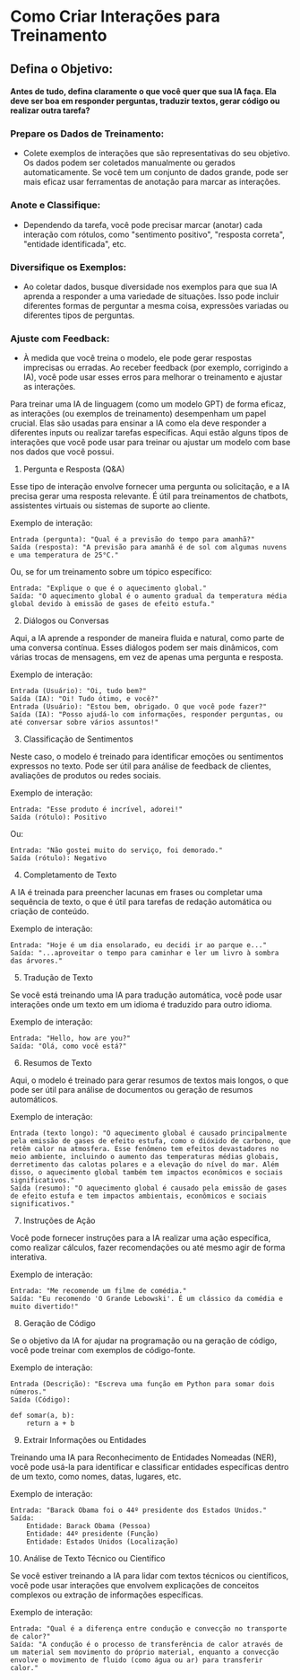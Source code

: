 # Como Criar Interações para Treinamento

## Defina o Objetivo:
#### Antes de tudo, defina claramente o que você quer que sua IA faça. Ela deve ser boa em responder perguntas, traduzir textos, gerar código ou realizar outra tarefa?

### Prepare os Dados de Treinamento:
- Colete exemplos de interações que são representativas do seu objetivo. Os dados podem ser coletados manualmente ou gerados automaticamente. Se você tem um conjunto de dados grande, pode ser mais eficaz usar ferramentas de anotação para marcar as interações.

### Anote e Classifique:
- Dependendo da tarefa, você pode precisar marcar (anotar) cada interação com rótulos, como "sentimento positivo", "resposta correta", "entidade identificada", etc.

### Diversifique os Exemplos:
- Ao coletar dados, busque diversidade nos exemplos para que sua IA aprenda a responder a uma variedade de situações. Isso pode incluir diferentes formas de perguntar a mesma coisa, expressões variadas ou diferentes tipos de perguntas.

### Ajuste com Feedback:
- À medida que você treina o modelo, ele pode gerar respostas imprecisas ou erradas. Ao receber feedback (por exemplo, corrigindo a IA), você pode usar esses erros para melhorar o treinamento e ajustar as interações.


Para treinar uma IA de linguagem (como um modelo GPT) de forma eficaz, as interações (ou exemplos de treinamento) desempenham um papel crucial. Elas são usadas para ensinar a IA como ela deve responder a diferentes inputs ou realizar tarefas específicas. Aqui estão alguns tipos de interações que você pode usar para treinar ou ajustar um modelo com base nos dados que você possui.
1. Pergunta e Resposta (Q&A)

Esse tipo de interação envolve fornecer uma pergunta ou solicitação, e a IA precisa gerar uma resposta relevante. É útil para treinamentos de chatbots, assistentes virtuais ou sistemas de suporte ao cliente.

Exemplo de interação:

    Entrada (pergunta): "Qual é a previsão do tempo para amanhã?"
    Saída (resposta): "A previsão para amanhã é de sol com algumas nuvens e uma temperatura de 25°C."

Ou, se for um treinamento sobre um tópico específico:

    Entrada: "Explique o que é o aquecimento global."
    Saída: "O aquecimento global é o aumento gradual da temperatura média global devido à emissão de gases de efeito estufa."

2. Diálogos ou Conversas

Aqui, a IA aprende a responder de maneira fluida e natural, como parte de uma conversa contínua. Esses diálogos podem ser mais dinâmicos, com várias trocas de mensagens, em vez de apenas uma pergunta e resposta.

Exemplo de interação:

    Entrada (Usuário): "Oi, tudo bem?"
    Saída (IA): "Oi! Tudo ótimo, e você?"
    Entrada (Usuário): "Estou bem, obrigado. O que você pode fazer?"
    Saída (IA): "Posso ajudá-lo com informações, responder perguntas, ou até conversar sobre vários assuntos!"

3. Classificação de Sentimentos

Neste caso, o modelo é treinado para identificar emoções ou sentimentos expressos no texto. Pode ser útil para análise de feedback de clientes, avaliações de produtos ou redes sociais.

Exemplo de interação:

    Entrada: "Esse produto é incrível, adorei!"
    Saída (rótulo): Positivo

Ou:

    Entrada: "Não gostei muito do serviço, foi demorado."
    Saída (rótulo): Negativo

4. Completamento de Texto

A IA é treinada para preencher lacunas em frases ou completar uma sequência de texto, o que é útil para tarefas de redação automática ou criação de conteúdo.

Exemplo de interação:

    Entrada: "Hoje é um dia ensolarado, eu decidi ir ao parque e..."
    Saída: "...aproveitar o tempo para caminhar e ler um livro à sombra das árvores."

5. Tradução de Texto

Se você está treinando uma IA para tradução automática, você pode usar interações onde um texto em um idioma é traduzido para outro idioma.

Exemplo de interação:

    Entrada: "Hello, how are you?"
    Saída: "Olá, como você está?"

6. Resumos de Texto

Aqui, o modelo é treinado para gerar resumos de textos mais longos, o que pode ser útil para análise de documentos ou geração de resumos automáticos.

Exemplo de interação:

    Entrada (texto longo): "O aquecimento global é causado principalmente pela emissão de gases de efeito estufa, como o dióxido de carbono, que retêm calor na atmosfera. Esse fenômeno tem efeitos devastadores no meio ambiente, incluindo o aumento das temperaturas médias globais, derretimento das calotas polares e a elevação do nível do mar. Além disso, o aquecimento global também tem impactos econômicos e sociais significativos."
    Saída (resumo): "O aquecimento global é causado pela emissão de gases de efeito estufa e tem impactos ambientais, econômicos e sociais significativos."

7. Instruções de Ação

Você pode fornecer instruções para a IA realizar uma ação específica, como realizar cálculos, fazer recomendações ou até mesmo agir de forma interativa.

Exemplo de interação:

    Entrada: "Me recomende um filme de comédia."
    Saída: "Eu recomendo 'O Grande Lebowski'. É um clássico da comédia e muito divertido!"

8. Geração de Código

Se o objetivo da IA for ajudar na programação ou na geração de código, você pode treinar com exemplos de código-fonte.

Exemplo de interação:

    Entrada (Descrição): "Escreva uma função em Python para somar dois números."
    Saída (Código):

    def somar(a, b):
        return a + b

9. Extrair Informações ou Entidades

Treinando uma IA para Reconhecimento de Entidades Nomeadas (NER), você pode usá-la para identificar e classificar entidades específicas dentro de um texto, como nomes, datas, lugares, etc.

Exemplo de interação:

    Entrada: "Barack Obama foi o 44º presidente dos Estados Unidos."
    Saída:
        Entidade: Barack Obama (Pessoa)
        Entidade: 44º presidente (Função)
        Entidade: Estados Unidos (Localização)

10. Análise de Texto Técnico ou Científico

Se você estiver treinando a IA para lidar com textos técnicos ou científicos, você pode usar interações que envolvem explicações de conceitos complexos ou extração de informações específicas.

Exemplo de interação:

    Entrada: "Qual é a diferença entre condução e convecção no transporte de calor?"
    Saída: "A condução é o processo de transferência de calor através de um material sem movimento do próprio material, enquanto a convecção envolve o movimento de fluido (como água ou ar) para transferir calor."

